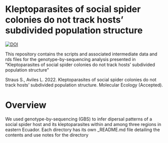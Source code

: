 # 	Kleptoparasites of social spider colonies do not track hosts’ subdivided population structure
[![DOI](https://zenodo.org/badge/531104949.svg)](https://zenodo.org/badge/latestdoi/531104949)


This repository contains the scripts and associated intermediate data and rds files for the genotype-by-sequencing analysis presented in "Kleptoparasites of social spider colonies do not track hosts’ subdivided population structure"

Straus S., Aviles L. 2022. Kleptoparasites of social spider colonies do not track hosts’ subdivided population structure. Molecular Ecology (Accepted).

# Overview
We used genotype-by-sequencing (GBS) to infer dipersal patterns of a social spider host and its kleptoparasites within and among three regions in eastern Ecuador. Each directory has its own _README.md file detailing the contents and use notes for the directory
